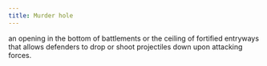 ```yaml
---
title: Murder hole
---
```


an opening in the bottom of battlements or the ceiling of fortified entryways that allows defenders to drop or shoot projectiles down upon attacking forces.


